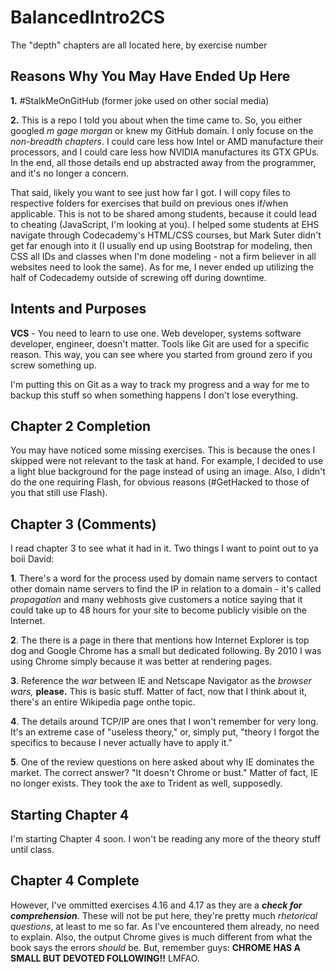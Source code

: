 # BalancedIntro2CS
The "depth" chapters are all located here, by exercise number

## Reasons Why You May Have Ended Up Here
**1.** #StalkMeOnGitHub (former joke used on other social media)

**2.** This is a repo I told you about when the time came to. So, you either googled *m gage morgan* or knew my GitHub domain. I only focuse on the *non-breadth chapters*. I could care less how Intel or AMD manufacture their processors, and I could care less how NVIDIA manufactures its GTX GPUs. In the end, all those details end up abstracted away from the programmer, and it's no longer a concern.

That said, likely you want to see just how far I got. I will copy files to respective folders for exercises that build on previous ones if/when applicable. This is not to be shared among students, because it could lead to cheating (JavaScript, I'm looking at you). I helped some students at EHS navigate through Codecademy's HTML/CSS courses, but Mark Suter didn't get far enough into it (I usually end up using Bootstrap for modeling, then CSS all IDs and classes when I'm done modeling - not a firm believer in all websites need to look the same). As for me, I never ended up utilizing the half of Codecademy outside of screwing off during downtime.

## Intents and Purposes
**VCS** - You need to learn to use one. Web developer, systems software developer, engineer, doesn't matter. Tools like Git are used for a specific reason. This way, you can see where you started from ground zero if you screw something up. 

I'm putting this on Git as a way to track my progress and a way for me to backup this stuff so when something happens I don't lose everything.

## Chapter 2 Completion
You may have noticed some missing exercises. This is because the ones I skipped were not relevant to the task at hand. For example, I decided to use a light blue background for the page instead of using an image. Also, I didn't do the one requiring Flash, for obvious reasons (#GetHacked to those of you that still use Flash).

## Chapter 3 (Comments)
I read chapter 3 to see what it had in it. Two things I want to point out to ya boii David:

**1**. There's a word for the process used by domain name servers to contact other domain name servers to find the IP in relation to a domain - it's called *propagation* and many webhosts give customers a notice saying that it could take up to 48 hours for your site to become publicly visible on the Internet.

**2**. The there is a page in there that mentions how Internet Explorer is top dog and Google Chrome has a small but dedicated following. By 2010 I was using Chrome simply because it was better at rendering pages.

**3**. Reference the *war* between IE and Netscape Navigator as the *browser wars,* **please.** This is basic stuff. Matter of fact, now that I think about it, there's an entire Wikipedia page onthe topic.

**4**. The details around TCP/IP are ones that I won't remember for very long. It's an extreme case of "useless theory," or, simply put, "theory I forgot the specifics to because I never actually have to apply it."

**5**. One of the review questions on here asked about why IE dominates the market. The correct answer? "It doesn't Chrome or bust." Matter of fact, IE no longer exists. They took the axe to Trident as well, supposedly.

## Starting Chapter 4
I'm starting Chapter 4 soon. I won't be reading any more of the theory stuff until class.

## Chapter 4 Complete
However, I've ommitted exercises 4.16 and 4.17 as they are a ***check for comprehension***. These will not be put here, they're pretty much *rhetorical questions*, at least to me so far. As I've encountered them already, no need to explain. Also, the output Chrome gives is much different from what the book says the errors *should* be. But, remember guys: **CHROME HAS A SMALL BUT DEVOTED FOLLOWING!!** LMFAO.
